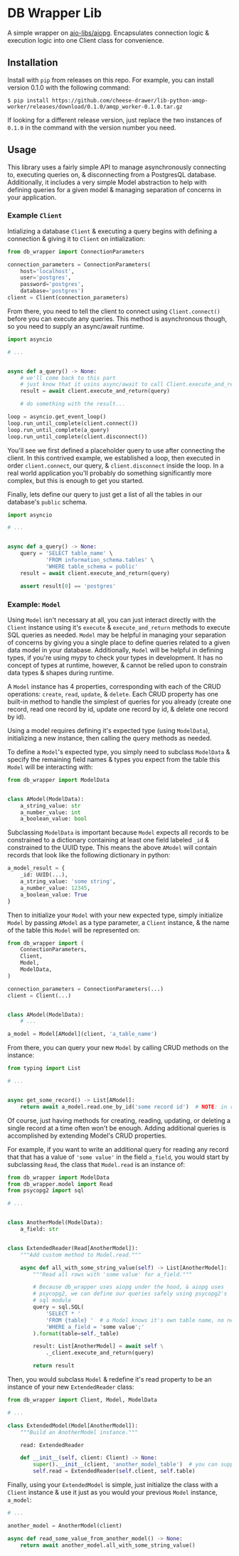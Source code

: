 # DB Wrapper Lib

A simple wrapper on [aio-libs/aiopg](https://github.com/aio-libs/aiopg).
Encapsulates connection logic & execution logic into one Client class for convenience.

## Installation

Install with `pip` from releases on this repo.
For example, you can install version 0.1.0 with the following command:

```
$ pip install https://github.com/cheese-drawer/lib-python-amqp-worker/releases/download/0.1.0/amqp_worker-0.1.0.tar.gz
```

If looking for a different release version, just replace the two instances of `0.1.0` in the command with the version number you need.

## Usage

This library uses a fairly simple API to manage asynchronously connecting to, executing queries on, & disconnecting from a PostgresQL database.
Additionally, it includes a very simple Model abstraction to help with defining queries for a given model & managing separation of concerns in your application.

### Example `Client`

Intializing a database `Client` & executing a query begins with defining a connection & giving it to `Client` on intialization:

```python
from db_wrapper import ConnectionParameters

connection_parameters = ConnectionParameters(
    host='localhost',
    user='postgres',
    password='postgres',
    database='postgres')
client = Client(connection_parameters)
```

From there, you need to tell the client to connect using `Client.connect()` before you can execute any queries.
This method is asynchronous though, so you need to supply an async/await runtime.

```python
import asyncio

# ...


async def a_query() -> None:
    # we'll come back to this part
    # just know that it usins async/await to call Client.execute_and_return
    result = await client.execute_and_return(query)

    # do something with the result...

loop = asyncio.get_event_loop()
loop.run_until_complete(client.connect())
loop.run_until_complete(a_query)
loop.run_until_complete(client.disconnect())
```

You'll see we first defined a placeholder query to use after connecting the client.
In this contrived example, we established a loop, then executed in order `client.connect`, our query, & `client.disconnect` inside the loop.
In a real world application you'll probably do something significantly more complex, but this is enough to get you started.

Finally, lets define our query to just get a list of all the tables in our database's `public` schema.

```python
import asyncio

# ...


async def a_query() -> None:
    query = 'SELECT table_name' \
            'FROM information_schema.tables' \
            'WHERE table_schema = public'
    result = await client.execute_and_return(query)

    assert result[0] == 'postgres'

```

### Example: `Model`

Using `Model` isn't necessary at all, you can just interact directly with the `Client` instance using it's `execute` & `execute_and_return` methods to execute SQL queries as needed.
`Model` may be helpful in managing your separation of concerns by giving you a single place to define queries related to a given data model in your database.
Additionally, `Model` will be helpful in defining types, if you're using mypy to check your types in development.
It has no concept of types at runtime, however, & cannot be relied upon to constrain data types & shapes during runtime.

A `Model` instance has 4 properties, corresponding with each of the CRUD operations: `create`, `read`, `update`, & `delete`.
Each CRUD property has one built-in method to handle the simplest of queries for you already (create one record, read one record by id, update one record by id, & delete one record by id).

Using a model requires defining it's expected type (using `ModelData`), initializing a new instance, then calling the query methods as needed.

To define a `Model`'s expected type, you simply need to subclass `ModelData` & specify the remaining field names & types you expect from the table this `Model` will be interacting with:

```python
from db_wrapper import ModelData


class AModel(ModelData):
    a_string_value: str
    a_number_value: int
    a_boolean_value: bool
```

Subclassing `ModelData` is important because `Model` expects all records to be constrained to a dictionary containing at least one field labeled `_id` & constrained to the UUID type. This means the above `AModel` will contain records that look like the following dictionary in python:

```python
a_model_result = {
    _id: UUID(...),
    a_string_value: 'some string',
    a_number_value: 12345,
    a_boolean_value: True
}
```

Then to initialize your `Model` with your new expected type, simply initialize `Model` by passing `AModel` as a type parameter, a `Client` instance, & the name of the table this `Model` will be represented on:

```python
from db_wrapper import (
    ConnectionParameters,
    Client,
    Model,
    ModelData,
)

connection_parameters = ConnectionParameters(...)
client = Client(...)


class AModel(ModelData):
    # ...

a_model = Model[AModel](client, 'a_table_name')
```

From there, you can query your new `Model` by calling CRUD methods on the instance:

```python
from typing import List

# ...


async get_some_record() -> List[AModel]:
    return await a_model.read.one_by_id('some record id')  # NOTE: in reality the id would be a UUID
```

Of course, just having methods for creating, reading, updating, or deleting a single record at a time often won't be enough.
Adding additional queries is accomplished by extending Model's CRUD properties.

For example, if you want to write an additional query for reading any record that that has a value of `'some value'` in the field `a_field`, you would start by subclassing `Read`, the class that `Model.read` is an instance of:

```python
from db_wrapper import ModelData
from db_wrapper.model import Read
from psycopg2 import sql

# ...


class AnotherModel(ModelData):
    a_field: str


class ExtendedReader(Read[AnotherModel]):
    """Add custom method to Model.read."""

    async def all_with_some_string_value(self) -> List[AnotherModel]:
        """Read all rows with 'some value' for a_field."""

        # Because db_wrapper uses aiopg under the hood, & aiopg uses
        # psycopg2, we can define our queries safely using psycopg2's
        # sql module
        query = sql.SQL(
            'SELECT * '
            'FROM {table} '  # a Model knows it's own table name, no need to specify it manually here
            'WHERE a_field = 'some value';'
        ).format(table=self._table)

        result: List[AnotherModel] = await self \
            ._client.execute_and_return(query)

        return result
```

Then, you would subclass `Model` & redefine it's read property to be an instance of your new `ExtendedReader` class:

```python
from db_wrapper import Client, Model, ModelData

# ...

class ExtendedModel(Model[AnotherModel]):
    """Build an AnotherModel instance."""

    read: ExtendedReader

    def __init__(self, client: Client) -> None:
        super().__init__(client, 'another_model_table')  # you can supply your table name here
        self.read = ExtendedReader(self.client, self.table)
```

Finally, using your `ExtendedModel` is simple, just initialize the class with a `Client` instance & use it just as you would your previous `Model` instance, `a_model`:

```python
# ...

another_model = AnotherModel(client)

async def read_some_value_from_another_model() -> None:
    return await another_model.all_with_some_string_value()
```
